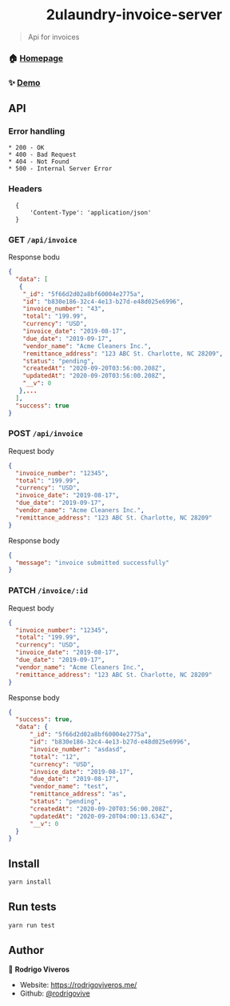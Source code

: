 <h1 align="center">2ulaundry-invoice-server</h1>

> Api for invoices

### 🏠 [Homepage](https://github.com/rodrigovive/2uAssessment#user-story-1)

### ✨ [Demo](https://twoulaundry-invoices.herokuapp.com/api/invoice)

## API

### Error handling

```
* 200 - OK
* 400 - Bad Request
* 404 - Not Found
* 500 - Internal Server Error

```


### Headers
```
  {
      'Content-Type': 'application/json'
  }
```

### GET `/api/invoice`

Response bodu 
```JSON
{
  "data": [
   {
    "_id": "5f66d2d02a8bf60004e2775a",
    "id": "b830e186-32c4-4e13-b27d-e48d025e6996",
    "invoice_number": "43",
    "total": "199.99",
    "currency": "USD",
    "invoice_date": "2019-08-17",
    "due_date": "2019-09-17",
    "vendor_name": "Acme Cleaners Inc.",
    "remittance_address": "123 ABC St. Charlotte, NC 28209",
    "status": "pending",
    "createdAt": "2020-09-20T03:56:00.208Z",
    "updatedAt": "2020-09-20T03:56:00.208Z",
    "__v": 0
   },...
  ],
  "success": true
}

```

### POST `/api/invoice`

Request body
  ```JSON
  {
    "invoice_number": "12345",
    "total": "199.99",
    "currency": "USD",
    "invoice_date": "2019-08-17",
    "due_date": "2019-09-17",
    "vendor_name": "Acme Cleaners Inc.",
    "remittance_address": "123 ABC St. Charlotte, NC 28209"
  }
  ```

Response body
  ```JSON
  {
    "message": "invoice submitted successfully"
  }
  ```

### PATCH `/invoice/:id`

Request body
  ```JSON
  {
    "invoice_number": "12345",
    "total": "199.99",
    "currency": "USD",
    "invoice_date": "2019-08-17",
    "due_date": "2019-09-17",
    "vendor_name": "Acme Cleaners Inc.",
    "remittance_address": "123 ABC St. Charlotte, NC 28209"
  }
  ```

Response body
  ```JSON
  {
    "success": true,
    "data": {
        "_id": "5f66d2d02a8bf60004e2775a",
        "id": "b830e186-32c4-4e13-b27d-e48d025e6996",
        "invoice_number": "asdasd",
        "total": "12",
        "currency": "USD",
        "invoice_date": "2019-08-17",
        "due_date": "2019-08-17",
        "vendor_name": "test",
        "remittance_address": "as",
        "status": "pending",
        "createdAt": "2020-09-20T03:56:00.208Z",
        "updatedAt": "2020-09-20T04:00:13.634Z",
        "__v": 0
    }
  }
  ```

## Install

```sh
yarn install
```

## Run tests

```sh
yarn run test
```

## Author

👤 **Rodrigo Viveros**

* Website: https://rodrigoviveros.me/
* Github: [@rodrigovive](https://github.com/rodrigovive)


